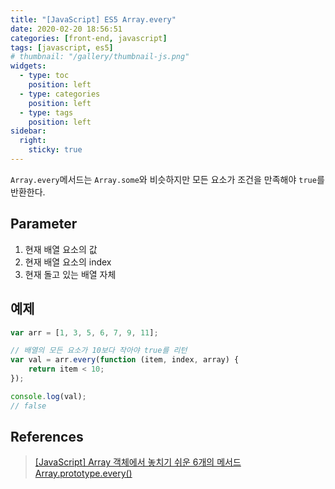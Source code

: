 ```yaml
---
title: "[JavaScript] ES5 Array.every"
date: 2020-02-20 18:56:51
categories: [front-end, javascript]
tags: [javascript, es5]
# thumbnail: "/gallery/thumbnail-js.png"
widgets:
  - type: toc
    position: left
  - type: categories
    position: left
  - type: tags
    position: left
sidebar:
  right:
    sticky: true
---
```


`Array.every`메서드는 `Array.some`와 비슷하지만 모든 요소가 조건을 만족해야 `true`를 반환한다.

<!-- more -->

## Parameter

1. 현재 배열 요소의 값
2. 현재 배열 요소의 index
3. 현재 돌고 있는 배열 자체

## 예제

```javascript
var arr = [1, 3, 5, 6, 7, 9, 11];

// 배열의 모든 요소가 10보다 작아야 true를 리턴
var val = arr.every(function (item, index, array) {
    return item < 10;
});

console.log(val);
// false
```

## References
> [[JavaScript] Array 객체에서 놓치기 쉬운 6개의 메서드](https://programmingsummaries.tistory.com/357)  
> [Array.prototype.every()](https://developer.mozilla.org/ko/docs/Web/JavaScript/Reference/Global_Objects/Array/every)
